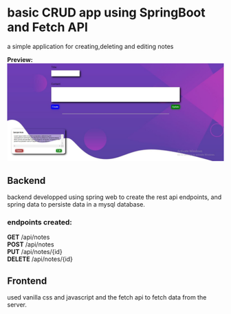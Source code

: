 # basic CRUD app using SpringBoot and Fetch API # 
a simple application for creating,deleting and editing notes

**Preview:** 
![preview](./preview.jpg)

## Backend ## 
backend developped using spring web to create the rest api endpoints, and spring data to persiste data 
in a mysql database. 

### endpoints created: ### 
  **GET** /api/notes  
  **POST** /api/notes  
  **PUT** /api/notes/{id}  
  **DELETE** /api/notes/{id}  

  ## Frontend ## 
  used vanilla css and javascript and the fetch api to fetch data from the server.  

